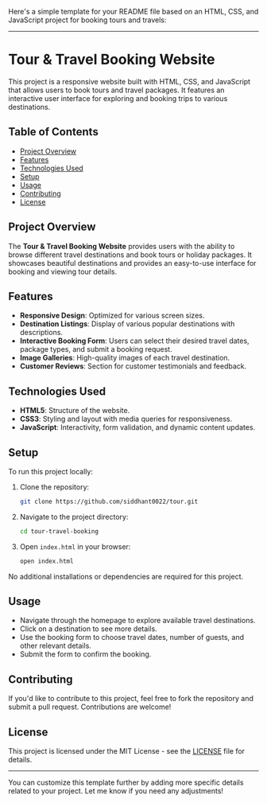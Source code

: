 Here's a simple template for your README file based on an HTML, CSS, and JavaScript project for booking tours and travels:

---

# Tour & Travel Booking Website

This project is a responsive website built with HTML, CSS, and JavaScript that allows users to book tours and travel packages. It features an interactive user interface for exploring and booking trips to various destinations.

## Table of Contents

- [Project Overview](#project-overview)
- [Features](#features)
- [Technologies Used](#technologies-used)
- [Setup](#setup)
- [Usage](#usage)
- [Contributing](#contributing)
- [License](#license)

## Project Overview

The **Tour & Travel Booking Website** provides users with the ability to browse different travel destinations and book tours or holiday packages. It showcases beautiful destinations and provides an easy-to-use interface for booking and viewing tour details.

## Features

- **Responsive Design**: Optimized for various screen sizes.
- **Destination Listings**: Display of various popular destinations with descriptions.
- **Interactive Booking Form**: Users can select their desired travel dates, package types, and submit a booking request.
- **Image Galleries**: High-quality images of each travel destination.
- **Customer Reviews**: Section for customer testimonials and feedback.

## Technologies Used

- **HTML5**: Structure of the website.
- **CSS3**: Styling and layout with media queries for responsiveness.
- **JavaScript**: Interactivity, form validation, and dynamic content updates.

## Setup

To run this project locally:

1. Clone the repository:
   ```bash
   git clone https://github.com/siddhant0022/tour.git
   ```

2. Navigate to the project directory:
   ```bash
   cd tour-travel-booking
   ```

3. Open `index.html` in your browser:
   ```bash
   open index.html
   ```

No additional installations or dependencies are required for this project.

## Usage

- Navigate through the homepage to explore available travel destinations.
- Click on a destination to see more details.
- Use the booking form to choose travel dates, number of guests, and other relevant details.
- Submit the form to confirm the booking.

## Contributing

If you'd like to contribute to this project, feel free to fork the repository and submit a pull request. Contributions are welcome!

## License

This project is licensed under the MIT License - see the [LICENSE](LICENSE) file for details.

---

You can customize this template further by adding more specific details related to your project. Let me know if you need any adjustments!
